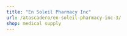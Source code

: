 ```yaml
---
title: "En Soleil Pharmacy Inc"
url: /atascadero/en-soleil-pharmacy-inc-3/
shop: medical supply
---
```

